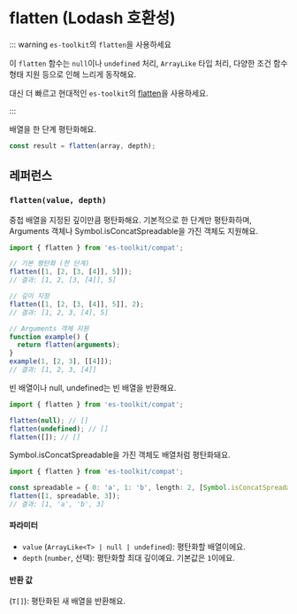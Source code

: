 # flatten (Lodash 호환성)

::: warning `es-toolkit`의 `flatten`을 사용하세요

이 `flatten` 함수는 `null`이나 `undefined` 처리, `ArrayLike` 타입 처리, 다양한 조건 함수 형태 지원 등으로 인해 느리게 동작해요.

대신 더 빠르고 현대적인 `es-toolkit`의 [flatten](../../array/flatten.md)을 사용하세요.

:::

배열을 한 단계 평탄화해요.

```typescript
const result = flatten(array, depth);
```

## 레퍼런스

### `flatten(value, depth)`

중첩 배열을 지정된 깊이만큼 평탄화해요. 기본적으로 한 단계만 평탄화하며, Arguments 객체나 Symbol.isConcatSpreadable을 가진 객체도 지원해요.

```typescript
import { flatten } from 'es-toolkit/compat';

// 기본 평탄화 (한 단계)
flatten([1, [2, [3, [4]], 5]]);
// 결과: [1, 2, [3, [4]], 5]

// 깊이 지정
flatten([1, [2, [3, [4]], 5]], 2);
// 결과: [1, 2, 3, [4], 5]

// Arguments 객체 지원
function example() {
  return flatten(arguments);
}
example(1, [2, 3], [[4]]);
// 결과: [1, 2, 3, [4]]
```

빈 배열이나 null, undefined는 빈 배열을 반환해요.

```typescript
import { flatten } from 'es-toolkit/compat';

flatten(null); // []
flatten(undefined); // []
flatten([]); // []
```

Symbol.isConcatSpreadable을 가진 객체도 배열처럼 평탄화돼요.

```typescript
import { flatten } from 'es-toolkit/compat';

const spreadable = { 0: 'a', 1: 'b', length: 2, [Symbol.isConcatSpreadable]: true };
flatten([1, spreadable, 3]);
// 결과: [1, 'a', 'b', 3]
```

#### 파라미터

- `value` (`ArrayLike<T> | null | undefined`): 평탄화할 배열이에요.
- `depth` (`number`, 선택): 평탄화할 최대 깊이예요. 기본값은 `1`이에요.

#### 반환 값

(`T[]`): 평탄화된 새 배열을 반환해요.
